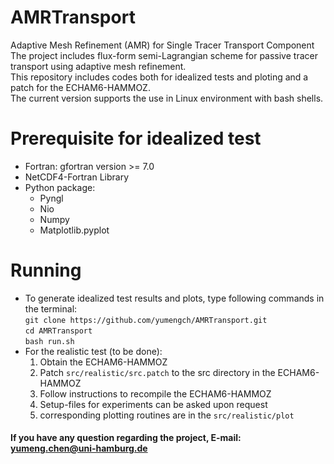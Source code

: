 # AMRTransport
Adaptive Mesh Refinement (AMR) for Single Tracer Transport Component
The project includes flux-form semi-Lagrangian scheme for passive tracer transport using adaptive mesh refinement.  
This repository includes codes both for idealized tests and ploting and a patch for the ECHAM6-HAMMOZ.  
The current version supports the use in Linux environment with bash shells.

# Prerequisite for idealized test
* Fortran: gfortran version >= 7.0
* NetCDF4-Fortran Library
* Python package: 
  * Pyngl
  * Nio
  * Numpy
  * Matplotlib.pyplot

# Running
  * To generate idealized test results and plots, type following commands in the terminal:  
    `git clone https://github.com/yumengch/AMRTransport.git`  
    `cd AMRTransport`  
    `bash run.sh`
  * For the realistic test (to be done):
    1. Obtain the ECHAM6-HAMMOZ
    2. Patch `src/realistic/src.patch` to the src directory in the ECHAM6-HAMMOZ
    3. Follow instructions to recompile the ECHAM6-HAMMOZ
    4. Setup-files for experiments can be asked upon request
    5. corresponding plotting routines are in the `src/realistic/plot`


#### If you have any question regarding the project, E-mail: yumeng.chen@uni-hamburg.de